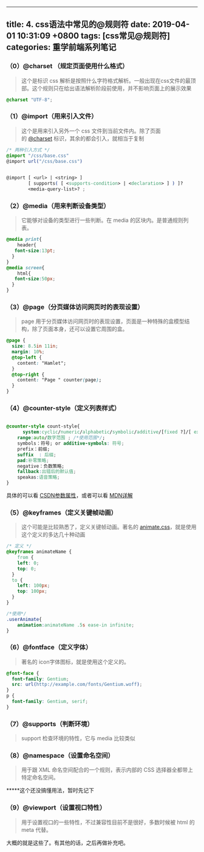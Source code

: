 
---
title: 4. css语法中常见的@规则符
date: 2019-04-01 10:31:09 +0800
tags: [css常见@规则符]
categories: 重学前端系列笔记
---
<a name="602fe697"></a>
### （0）@charset （规定页面使用什么格式）
> 这个是标识 css 解析是按照什么字符格式解析。一般出现在css文件的最顶部。这个规则只在给出语法解析阶段前使用，并不影响页面上的展示效果


```css
@charset "UTF-8";
```

<a name="6b36b468"></a>
### （1）@import（用来引入文件）
> 这个是用来引入另外一个 css 文件到当前文件内。除了页面的 [@charset](#) 标识，其余的都会引入，就相当于复制


```css
/* 两种引入方式 */
@import "/css/base.css"
@import url("/css/base.css")
  

@import [ <url> | <string> ]
        [ supports( [ <supports-condition> | <declaration> ] ) ]?
        <media-query-list>? ;
```
<a name="92afc589"></a>
### （2）@media（用来判断设备类型）
> 它能够对设备的类型进行一些判断。在 media 的区块内。是普通规则列表。


```css
@media print{
	header{
   font-size:13pt; 
  }
}
@media screen{
	html{
   font-size:50px; 
  }
}

```

<a name="ab5d596d"></a>
### （3）@page（分页媒体访问网页时的表现设置）
> page 用于分页媒体访问网页时的表现设置，页面是一种特殊的盒模型结构，除了页面本身，还可以设置它周围的盒。


```css
@page {
  size: 8.5in 11in;
  margin: 10%;
  @top-left {
    content: "Hamlet";
  }
  @top-right {
    content: "Page " counter(page);
  }
}

```

<a name="7722807a"></a>
### （4）@counter-style（定义列表样式）

```css

@counter-style count-style{
	  system:cyclic/numeric/alphabetic/symbolic/additive/[fixed ?]/[ extends ]; /*这个定义算法*/
    range:auto/数字范围 ; /*使用范围*/;
    symbols：符号; or additive-symbols: 符号;
    prefix：前缀;
    suffix  : 后缀;
    pad:补零策略;
  	negative：负数策略;
    fallback:出错后的默认值;
  	speakas:语音策略;
}
```
具体的可以看 [CSDN参数属性](https://blog.csdn.net/chy555chy/article/details/79928389)，或者可以看 [MDN详解](https://developer.mozilla.org/zh-CN/docs/Web/CSS/@counter-style)

<a name="cdea5a28"></a>
### （5）@keyframes（定义关键帧动画）
> 这个可能是比较熟悉了，定义关键帧动画。著名的 [animate.css](https://daneden.github.io/animate.css/)，就是使用这个定义的多达几十种动画
> 

```css
/* 定义 */
@keyframes animateName {
	from {
    left: 0;
    top: 0;
  }
  to {
    left: 100px;
    top: 100px;
  }
}

/*使用*/
.userAnimate{
	animation:animateName .5s ease-in infinite;
}
```

<a name="b4364690"></a>
### （6）@fontface（定义字体）
> 著名的 icon字体图标，就是使用这个定义的。


```css
@font-face {
  font-family: Gentium;
  src: url(http://example.com/fonts/Gentium.woff);
}
p { 
  font-family: Gentium, serif; 
}
```

<a name="1086e109"></a>
### （7）@supports（判断环境）
> support 检查环境的特性，它与 media 比较类似

<a name="55be0195"></a>
### （8）@namespace（设置命名空间）
> 用于跟 XML 命名空间配合的一个规则，表示内部的 CSS 选择器全都带上特定命名空间。


*****这个还没搞懂用法，暂时先记下

<a name="7bb5a181"></a>
### （9）@viewport（设置视口特性）
> 用于设置视口的一些特性，不过兼容性目前不是很好，多数时候被 html 的 meta 代替。



大概的就是这些了。有其他的话，之后再做补充吧。

